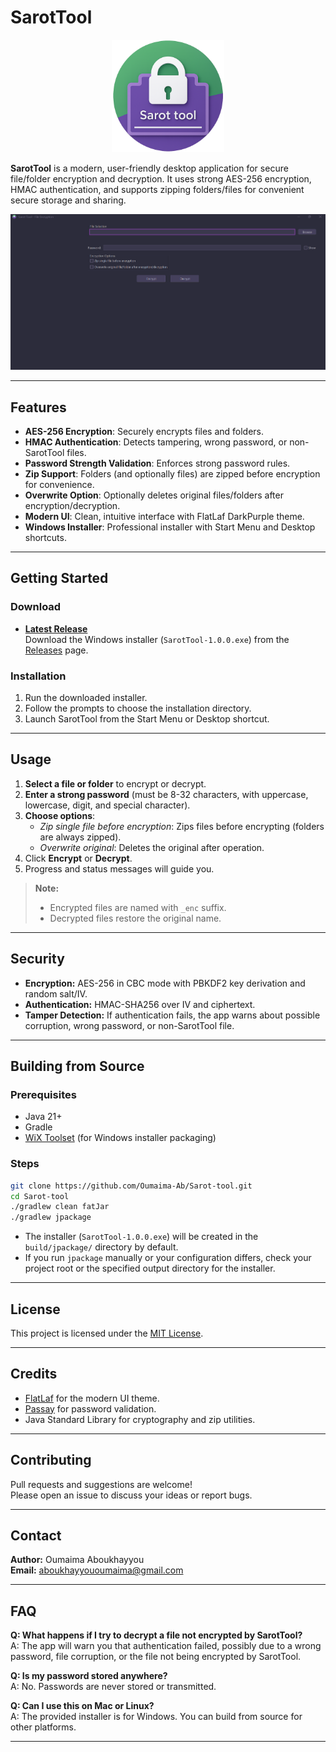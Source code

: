 # SarotTool

<p align="center">
  <img src="docs/logo.png" alt="SarotTool Logo" width="180"/>
</p>

**SarotTool** is a modern, user-friendly desktop application for secure file/folder encryption and decryption. It uses strong AES-256 encryption, HMAC authentication, and supports zipping folders/files for convenient secure storage and sharing.

![SarotTool Screenshot](docs/Screenshot.png)

---

## Features

- **AES-256 Encryption**: Securely encrypts files and folders.
- **HMAC Authentication**: Detects tampering, wrong password, or non-SarotTool files.
- **Password Strength Validation**: Enforces strong password rules.
- **Zip Support**: Folders (and optionally files) are zipped before encryption for convenience.
- **Overwrite Option**: Optionally deletes original files/folders after encryption/decryption.
- **Modern UI**: Clean, intuitive interface with FlatLaf DarkPurple theme.
- **Windows Installer**: Professional installer with Start Menu and Desktop shortcuts.

---

## Getting Started

### Download

- **[Latest Release](https://github.com/Oumaima-Ab/Sarot-tool/releases/latest)**  
  Download the Windows installer (`SarotTool-1.0.0.exe`) from the [Releases](https://github.com/Oumaima-Ab/Sarot-tool/releases) page.

### Installation

1. Run the downloaded installer.
2. Follow the prompts to choose the installation directory.
3. Launch SarotTool from the Start Menu or Desktop shortcut.

---

## Usage

1. **Select a file or folder** to encrypt or decrypt.
2. **Enter a strong password** (must be 8-32 characters, with uppercase, lowercase, digit, and special character).
3. **Choose options**:
    - *Zip single file before encryption*: Zips files before encrypting (folders are always zipped).
    - *Overwrite original*: Deletes the original after operation.
4. Click **Encrypt** or **Decrypt**.
5. Progress and status messages will guide you.

> **Note:**  
> - Encrypted files are named with `_enc` suffix.  
> - Decrypted files restore the original name.

---

## Security

- **Encryption:** AES-256 in CBC mode with PBKDF2 key derivation and random salt/IV.
- **Authentication:** HMAC-SHA256 over IV and ciphertext.  
- **Tamper Detection:** If authentication fails, the app warns about possible corruption, wrong password, or non-SarotTool file.

---

## Building from Source

### Prerequisites

- Java 21+
- Gradle
- [WiX Toolset](https://wixtoolset.org/) (for Windows installer packaging)

### Steps

```sh
git clone https://github.com/Oumaima-Ab/Sarot-tool.git
cd Sarot-tool
./gradlew clean fatJar
./gradlew jpackage
```

- The installer (`SarotTool-1.0.0.exe`) will be created in the `build/jpackage/` directory by default.
- If you run `jpackage` manually or your configuration differs, check your project root or the specified output directory for the installer.

---

## License

This project is licensed under the [MIT License](LICENSE).

---

## Credits

- [FlatLaf](https://www.formdev.com/flatlaf/) for the modern UI theme.
- [Passay](https://www.passay.org/) for password validation.
- Java Standard Library for cryptography and zip utilities.

---

## Contributing

Pull requests and suggestions are welcome!  
Please open an issue to discuss your ideas or report bugs.

---

## Contact

**Author:** Oumaima Aboukhayyou  
**Email:** aboukhayyououmaima@gmail.com

---


## FAQ

**Q: What happens if I try to decrypt a file not encrypted by SarotTool?**  
A: The app will warn you that authentication failed, possibly due to a wrong password, file corruption, or the file not being encrypted by SarotTool.

**Q: Is my password stored anywhere?**  
A: No. Passwords are never stored or transmitted.

**Q: Can I use this on Mac or Linux?**  
A: The provided installer is for Windows. You can build from source for other platforms.

---
